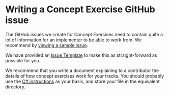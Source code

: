 # Writing a Concept Exercise GitHub issue

The GitHub issues we create for Concept Exercises need to contain quite a lot of information for an implementer to be able to work from. We recommend by [viewing a sample issue](./sample-concept-exercise-issue.md).

We have provided an [Issue Template](https://github.com/iHiD/v3/issues/new?assignees=&labels=type%2Fnew-exercise%2C+status%2Fhelp-wanted&template=implement-concept-exercise.md&title=%5B%3CLANG%3E%5D+Implement+new+concept+exercise%3A+%3CSLUG%3E) to make this as straight-forward as possible for you.

We recommend that you write a document explaining to a contributor the details of how concept exercises work for your tracks. You should probably use the [C# instructions](../../languages/csharp/docs/how-to-implement-a-concept-exercise.md) as your basis, and store your file in the equivalent directory.
